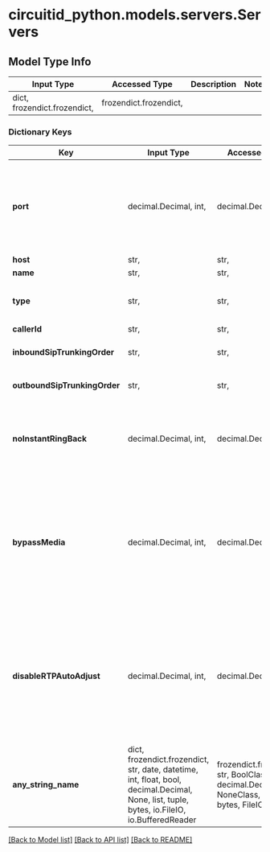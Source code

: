 # circuitid_python.models.servers.Servers

## Model Type Info
Input Type | Accessed Type | Description | Notes
------------ | ------------- | ------------- | -------------
dict, frozendict.frozendict,  | frozendict.frozendict,  |  | 

### Dictionary Keys
Key | Input Type | Accessed Type | Description | Notes
------------ | ------------- | ------------- | ------------- | -------------
**port** | decimal.Decimal, int,  | decimal.Decimal,  |  | if omitted the server will use the default value of 5060value must be a 32 bit integer
**host** | str,  | str,  |  | 
**name** | str,  | str,  |  | 
**type** | str,  | str,  |  | must be one of ["sip", "skype", ] 
**callerId** | str,  | str,  |  | [optional] 
**inboundSipTrunkingOrder** | str,  | str,  | ObjectId (unique 12 bytes ID) | [optional] 
**outboundSipTrunkingOrder** | str,  | str,  | ObjectId (unique 12 bytes ID) | [optional] 
**noInstantRingBack** | decimal.Decimal, int,  | decimal.Decimal,  |  | [optional] must be one of [1, 0, ] value must be a 32 bit integer
**bypassMedia** | decimal.Decimal, int,  | decimal.Decimal,  |  | [optional] must be one of [1, 0, ] if omitted the server will use the default value of 0value must be a 32 bit integer
**disableRTPAutoAdjust** | decimal.Decimal, int,  | decimal.Decimal,  |  | [optional] must be one of [1, 0, ] if omitted the server will use the default value of 0value must be a 32 bit integer
**any_string_name** | dict, frozendict.frozendict, str, date, datetime, int, float, bool, decimal.Decimal, None, list, tuple, bytes, io.FileIO, io.BufferedReader | frozendict.frozendict, str, BoolClass, decimal.Decimal, NoneClass, tuple, bytes, FileIO | any string name can be used but the value must be the correct type | [optional]

[[Back to Model list]](../../README.md#documentation-for-models) [[Back to API list]](../../README.md#documentation-for-api-endpoints) [[Back to README]](../../README.md)

